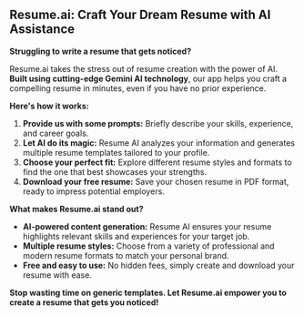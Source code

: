 ## Resume.ai: Craft Your Dream Resume with AI Assistance

**Struggling to write a resume that gets noticed?**

Resume.ai takes the stress out of resume creation with the power of AI.  **Built using cutting-edge Gemini AI technology**, our app helps you craft a compelling resume in minutes, even if you have no prior experience.

**Here's how it works:**

1. **Provide us with some prompts:** Briefly describe your skills, experience, and career goals.
2. **Let AI do its magic:** Resume AI analyzes your information and generates multiple resume templates tailored to your profile.
3. **Choose your perfect fit:** Explore different resume styles and formats to find the one that best showcases your strengths.
4. **Download your free resume:** Save your chosen resume in PDF format, ready to impress potential employers.

**What makes Resume.ai stand out?**

* **AI-powered content generation:** Resume AI ensures your resume highlights relevant skills and experiences for your target job.
* **Multiple resume styles:** Choose from a variety of professional and modern resume formats to match your personal brand.
* **Free and easy to use:** No hidden fees, simply create and download your resume with ease.

**Stop wasting time on generic templates. Let Resume.ai empower you to create a resume that gets you noticed!**
